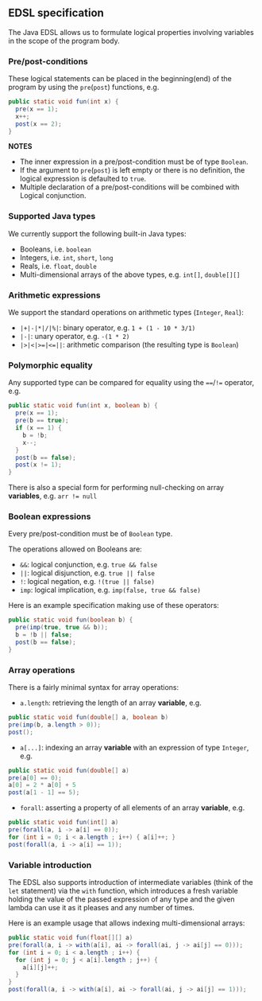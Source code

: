 ## EDSL specification

The Java EDSL allows us to formulate logical properties involving variables in
the scope of the program body.

### Pre/post-conditions

These logical statements can be placed in the beginning(end)
of the program by using the `pre`(`post`) functions, e.g.
```java
public static void fun(int x) {
  pre(x == 1);
  x++;
  post(x == 2);
}
```

**NOTES**
- The inner expression in a pre/post-condition must be of type `Boolean`.
- If the argument to `pre`(`post`) is left empty or there is no definition, the logical expression is
defaulted to `true`.
- Multiple declaration of a pre/post-conditions will be combined with Logical
conjunction.

### Supported Java types

We currently support the following built-in Java types:
 * Booleans, i.e. `boolean`
 * Integers, i.e. `int`, `short`, `long`
 * Reals, i.e. `float`, `double`
 * Multi-dimensional arrays of the above types, e.g. `int[]`, `double[][]`

### Arithmetic expressions

We support the standard operations on arithmetic types (`Integer`, `Real`):
 * `|+|-|*|/|%|`: binary operator, e.g. `1 + (1 - 10 * 3/1)`
 * `|-|`: unary operator, e.g. `-(1 * 2)`
 * `|>|<|>=|<=||`: arithmetic comparison (the resulting type is `Boolean`)

### Polymorphic equality

Any supported type can be compared for equality using the `==`/`!=` operator, e.g.
```java
public static void fun(int x, boolean b) {
  pre(x == 1);
  pre(b == true);
  if (x == 1) {
    b = !b;
    x--;
  }
  post(b == false);
  post(x != 1);
}
```

There is also a special form for performing null-checking on array **variables**, e.g. `arr != null`

### Boolean expressions

Every pre/post-condition must be of `Boolean` type.

The operations allowed on Booleans are:
 * `&&`: logical conjunction, e.g. `true && false`
 * `||`: logical disjunction, e.g. `true || false`
 * `!`: logical negation, e.g. `!(true || false)`
 * `imp`: logical implication, e.g. `imp(false, true && false)`

Here is an example specification making use of these operators:
```java
public static void fun(boolean b) {
  pre(imp(true, true && b));
  b = !b || false;
  post(b == false);
}
 ```

### Array operations

There is a fairly minimal syntax for array operations:
 * `a.length`: retrieving the length of an array **variable**, e.g.

 ```java
 public static void fun(double[] a, boolean b)
 pre(imp(b, a.length > 0));
 post();
 ```

 * `a[...]`: indexing an array **variable** with an expression of type `Integer`, e.g.

 ```java
 public static void fun(double[] a)
 pre(a[0] == 0);
 a[0] = 2 * a[0] + 5
 post(a[1 - 1] == 5);
 ```

 * `forall`: asserting a property of all elements of an array **variable**, e.g.

 ```java
 public static void fun(int[] a)
 pre(forall(a, i -> a[i] == 0));
 for (int i = 0; i < a.length ; i++) { a[i]++; }
 post(forall(a, i -> a[i] == 1));
 ```

### Variable introduction

The EDSL also supports introduction of intermediate variables
(think of the `let` statement) via the `with` function, which introduces a
fresh variable holding the value of the passed expression of any type and the given
lambda can use it as it pleases and any number of times.

Here is an example usage that allows indexing multi-dimensional arrays:
```java
public static void fun(float[][] a)
pre(forall(a, i -> with(a[i], ai -> forall(ai, j -> ai[j] == 0)));
for (int i = 0; i < a.length ; i++) {
  for (int j = 0; j < a[i].length ; j++) {
    a[i][j]++;
  }
}
post(forall(a, i -> with(a[i], ai -> forall(ai, j -> ai[j] == 1)));
```
